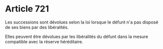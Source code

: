 # Article 721

Les successions sont dévolues selon la loi lorsque le défunt n'a pas disposé de ses biens par des libéralités.

Elles peuvent être dévolues par les libéralités du défunt dans la mesure compatible avec la réserve héréditaire.
